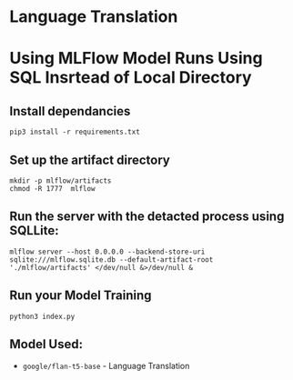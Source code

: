 # Language Translation

# Using MLFlow Model Runs Using SQL Insrtead of Local Directory
## Install dependancies
`pip3 install -r requirements.txt`

## Set up the artifact directory
```
mkdir -p mlflow/artifacts
chmod -R 1777  mlflow
```

## Run the server with the detacted process using SQLLite:
`mlflow server --host 0.0.0.0 --backend-store-uri sqlite:///mlflow.sqlite.db --default-artifact-root './mlflow/artifacts' </dev/null &>/dev/null &`

## Run your Model Training 
`python3 index.py`

## Model Used:
- `google/flan-t5-base` - Language Translation